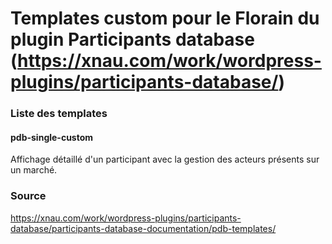 Templates custom pour le Florain du plugin Participants database (https://xnau.com/work/wordpress-plugins/participants-database/)
=================

### Liste des templates

#### pdb-single-custom
Affichage détaillé d'un participant avec la gestion des acteurs présents sur un marché.

### Source
https://xnau.com/work/wordpress-plugins/participants-database/participants-database-documentation/pdb-templates/